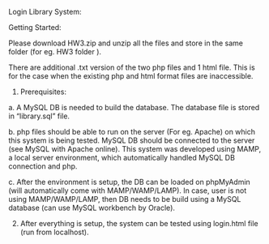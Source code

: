 Login Library System:

Getting Started:

Please download HW3.zip and unzip all the files and store in the same folder (for eg. HW3 folder ).

There are additional .txt version of the two php files and 1 html file. This is for the case when the  existing php and html format files are inaccessible.

1. Prerequisites: 

a. A MySQL DB is needed to build the database. The database file is stored in “library.sql” file.

b. php files should be able to run on the server (For eg. Apache) on which this system is being tested. MySQL DB should be connected to the server (see MySQL with Apache online). This system was developed using MAMP, a local server environment, which automatically handled MySQL DB connection and php. 

c.  After the environment is setup, the DB can be loaded on phpMyAdmin (will automatically come with MAMP/WAMP/LAMP). In case, user is not using MAMP/WAMP/LAMP, then DB needs to be build using a MySQL database (can use MySQL workbench by Oracle).

2.  After everything is setup, the system can be tested using login.html file (run from localhost).
